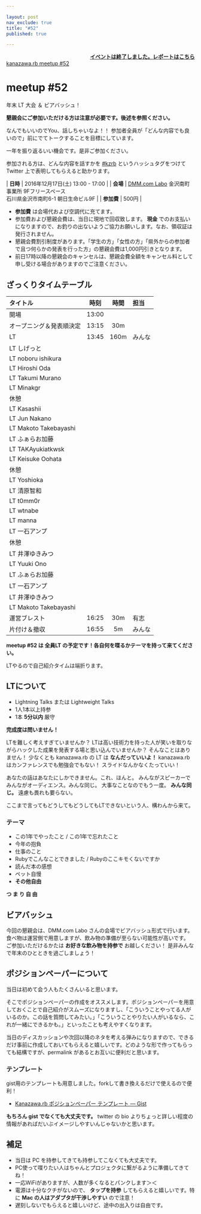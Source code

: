 ```yaml
---

layout: post
nav_exclude: true
title: "#52"
published: true

---
```



<div style="text-align: right;"><a href="/52/report"><strong>イベントは終了しました。レポートはこちら</strong></a></div>

<div class="doorkeeper-widget">
<a class="doorkeeper-registration-widget" href="https://kzrb.doorkeeper.jp/events/54817">kanazawa.rb meetup #52</a><script src="https://widgets.doorkeeper.jp/w/widget.js"></script>
</div>

# meetup #52

年末 LT 大会 ＆ ビアバッシュ！

**懇親会にご参加いただける方は注意が必要です。後述を参照ください。**

なんでもいいのでYou、話しちゃいなよ！！
参加者全員が「どんな内容でも良いので」前にでてトークすることを目標にしています。

一年を振り返るいい機会です。是非ご参加ください。

参加される方は、どんな内容を話すかを
[#kzrb](http://twitter.com/search?q=%23kzrb) というハッシュタグをつけて
Twitter 上で表明してもらえると助かります。


| **日時**   | 2016年12月17日(土) 13:00 - 17:00 |
| **会場**   | [DMM.com Labo](http://labo.dmm.com/) 金沢南町事業所 9Fフリースペース<br>石川県金沢市南町6-1 朝日生命ビル9F |
| **参加費** | 500円 |

* **参加費** は会場代および空調代に充てます。
* 参加費および懇親会費は、当日に現地で回収致します。 **現金** でのお支払いになりますので、お釣りの出ないようご協力お願いします。なお、領収証は発行されません。
* 懇親会費割引制度があります。「学生の方」「女性の方」「県外からの参加者で且つ何らかの発表を行った方」の懇親会費は1,000円引きとなります。
* 前日17時以降の懇親会のキャンセルは、懇親会費全額をキャンセル料として申し受ける場合がありますのでご注意ください。


## ざっくりタイムテーブル

| タイトル                          | 時刻  | 時間 | 担当                                                    |
|:----------------------------------|:-----:|:----:|:--------------------------------------------------------|
| 開場                              | 13:00 |      |                                                         |
| オープニング＆発表順決定          | 13:15 | 30m  |                                                         |
| LT                                | 13:45 | 160m | みんな                                                  |
| LT しげっと           | | | |
| LT noboru ishikura    | | | |
| LT Hiroshi Oda        | | | |
| LT Takumi  Murano     | | | |
| LT Minakgr            | | | |
| 休憩                  | | | |
| LT Kasashii           | | | |
| LT Jun Nakano         | | | |
| LT Makoto Takebayashi | | | |
| LT ふぁらお加藤       | | | |
| LT TAKAyukiatkwsk     | | | |
| LT Keisuke Oohata     | | | |
| 休憩                  | | | |
| LT Yoshioka           | | | |
| LT 清原智和           | | | |
| LT t0mm0r             | | | |
| LT wtnabe             | | | |
| LT manna              | | | |
| LT 一石アンプ         | | | |
| 休憩                  | | | |
| LT 井澤ゆきみつ       | | | |
| LT Yuuki  Ono         | | | |
| LT ふぁらお加藤       | | | |
| LT 一石アンプ         | | | |
| LT 井澤ゆきみつ       | | | |
| LT Makoto Takebayashi | | | |
| 運営ブレスト                      | 16:25 | 30m  | 有志                                                    |
| 片付け＆撤収                      | 16:55 | 5m   | みんな                                                  |


**meetup #52 は 全員LT の予定です！各自何を喋るかテーマを持って来てください。**

LTやるので自己紹介タイムは端折ります。

## LTについて

* Lightning Talks または Lightweight Talks
* 1人1本以上持参
* 1本 **5分以内** 厳守

**完成度は問いません！**

LTを難しく考えすぎていませんか？
LTは高い技術力を持った人が笑いを取りながらハックした成果を発表する場と思い込んでいませんか？
そんなことはありません！
少なくとも kanazawa.rb の LT は **なんだっていいよ！**
kanazawa.rb はカンファレンスでも勉強会でもない！
スライドなんかなくたっていい！

あなたの話はあなたにしかできません。これ、ほんと。
みんながスピーカーでみんながオーディエンス。みんな同じ。
大事なことなのでもう一度。
**みんな同じ。** 遠慮も畏れも要らない。

ここまで言ってもどうしてもどうしてもLTできないという人、構わんから来て。

### テーマ

* この1年でやったこと / この1年で忘れたこと
* 今年の抱負
* 仕事のこと
* Rubyでこんなことできました / Rubyのここキモくないですか
* 読んだ本の感想
* ペット自慢
* **その他自由**

**つ ま り 自 由**

## ビアバッシュ

今回の懇親会は、DMM.com Labo さんの会場でビアバッシュ形式で行います。
食べ物は運営側で用意しますが、飲み物の準備が至らない可能性が高いです。
ご参加いただけるかたは **お好きな飲み物を持参で** お越しください！
是非みんなで年末のひとときを過ごしましょう！

## ポジションペーパーについて

当日は初めて会う人もたくさんいると思います。

そこでポジションペーパーの作成をオススメします。ポジションペーパーを用意しておくことで自己紹介がスムーズになりますし、「こういうことやってる人がいるのか。この話を質問してみたい。」「こういうことやりたい人がいるなら、これが一緒にできるかも。」といったことも考えやすくなります。

当日のディスカッションや次回以降のネタを考える弾みになりますので、できるだけ事前に作成しておいてもらえると嬉しいです。どのような形で作ってもらっても結構ですが、permalink があるとお互いに便利だと思います。

### テンプレート

gist用のテンプレートも用意しました。forkして書き換えるだけで使えるので便利！

* [Kanazawa.rb ポジションペーパー テンプレート — Gist](https://gist.github.com/5a523ec3180002229a32)

**もちろん gist でなくても大丈夫です。** twitter の bio
よりちょっと詳しい程度の情報があればだいぶイメージしやすいんじゃないかと思います。

## 補足

* 当日は PC を持参してきても持参してこなくても大丈夫です。
* PC使って喋りたい人はちゃんとプロジェクタに繋がるように準備してきてね！
* 一応WiFiがありますが、人数が多くなるとパンクします＞＜
* 電源は十分なクチがないので、 **タップを持参** してもらえると嬉しいです。特に **Mac の人はアダプタが干渉しやすい** ので注意！
* 遅刻しないでもらえると嬉しいけど、途中の出入りは自由です。

